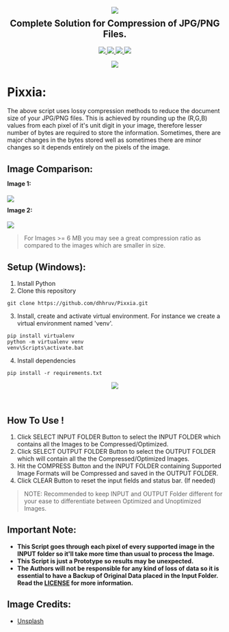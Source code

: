 <p align="center">
  <img src="https://user-images.githubusercontent.com/72680045/110060576-21bf2300-7d8c-11eb-81df-dafd64ee7b06.png">
  <h2 align="center" style="margin-top: -4px !important;">Complete Solution for Compression of JPG/PNG Files.</h2>
  <p align="center">
    <a href="https://github.com/dhhruv/Pixxia/blob/master/LICENSE">
      <img src="https://img.shields.io/github/license/dhhruv/Pixxia?color=informational">
    </a>
    <a href="https://www.python.org/">
    	<img src="https://img.shields.io/badge/python-v3.8-informational">
    </a>
    <a href="https://github.com/dhhruv/Pixxia">
    	<img src="https://img.shields.io/github/v/release/dhhruv/Pixxia">
    </a>
    <img src="https://img.shields.io/github/downloads/dhhruv/Pixxia/total?color=important">
  </p>
  <p align="center">
    <a href="https://github.com/dhhruv/Pixxia">
      <img src="http://ForTheBadge.com/images/badges/made-with-python.svg">
    </a>
  </p>
</p>

# Pixxia:

The above script uses lossy compression methods to reduce the document size of your JPG/PNG files. This is achieved by rounding up the (R,G,B) values from each pixel of it's unit digit in your image, therefore lesser number of bytes are required to store the information. Sometimes, there are major changes in the bytes stored well as sometimes there are minor changes so it depends entirely on the pixels of the image.

## Image Comparison:

<p align="center">
	<h4 align="left" style="margin-top: -4px !important;">Image 1:</h4>
	<img src="https://user-images.githubusercontent.com/72680045/110210445-c5f1b880-7eb7-11eb-9a11-b1943089cc07.png">
</p>

<p align="center">
	<h4 align="left" style="margin-top: -4px !important;">Image 2:</h4>
	<img src="https://user-images.githubusercontent.com/72680045/110210444-c427f500-7eb7-11eb-8dd7-72f73c58f5fe.png">
</p>

> For Images >= 6 MB you may see a great compression ratio as compared to the images which are smaller in size.

## Setup (Windows):

1. Install Python
2. Clone this repository
```
git clone https://github.com/dhhruv/Pixxia.git
```

3. Install, create and activate virtual environment.
For instance we create a virtual environment named 'venv'.
```
pip install virtualenv
python -m virtualenv venv
venv\Scripts\activate.bat
```

4. Install dependencies
```
pip install -r requirements.txt
```

<p align="center">
	<img src="https://user-images.githubusercontent.com/72680045/110210540-1d902400-7eb8-11eb-85e7-917f006069ec.PNG">
</p>
<br>


## How To Use !
1. Click SELECT INPUT FOLDER Button to select the INPUT FOLDER which contains all the Images to be Compressed/Optimized.
2. Click SELECT OUTPUT FOLDER Button to select the OUTPUT FOLDER which will contain all the the Compressed/Optimized Images.
3. Hit the COMPRESS Button and the INPUT FOLDER containing Supported Image Formats will be Compressed and saved in the OUTPUT FOLDER.
4. Click CLEAR Button to reset the input fields and status bar. (If needed)

> NOTE: Recommended to keep INPUT and OUTPUT Folder different for your ease to differentiate between Optimized and Unoptimized Images.

## Important Note:

-	**This Script goes through each pixel of every supported image in the INPUT folder so it'll take more time than usual to process the Image.**
-	**This Script is just a Prototype so results may be unexpected.**
-	**The Authors will not be responsible for any kind of loss of data so it is essential to have a Backup of Original Data placed in the Input Folder. Read the [LICENSE](https://github.com/dhhruv/Pixxia/blob/master/LICENSE) for more information.**

## Image Credits:
- [Unsplash](https://unsplash.com/)